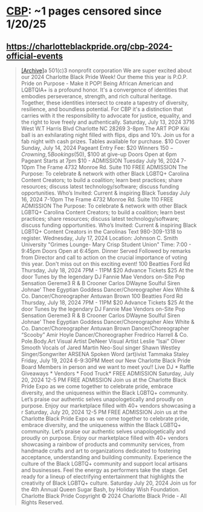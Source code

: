 



# [CBP](charlotteblackpride.org): ~1 pages censored since 1/20/25

## https://charlotteblackpride.org/cbp-2024-official-events


> [[Archive]](https://web.archive.org/web/20240000000000*/https://charlotteblackpride.org/cbp-2024-official-events)a 501(c)3 nonprofit corporation We are super excited about our 2024 Charlotte Black Pride Week! Our theme this year is P.O.P. Pride on Purpose - Make it POP! Being African American and LQBTQIA+ is a profound honor. It's a convergence of identities that embodies perseverance, strength, and rich cultural heritage. Together, these identities intersect to create a tapestry of diversity, resilience, and boundless potential. For CBP it's a distinction that carries with it the responsibility to advocate for justice, equality, and the right to love freely and authentically. Saturday, July 13, 2024 3716 West W.T Harris Blvd Charlotte NC 28269 3-8pm The ART POP Kiki ball is an exhilarating night filled with flips, dips and 10’s. Join us for a fab night with cash prizes. Tables available for purchase. $10 Cover Sunday, July 14, 2024 Pageant Entry Fee: $20 Winners $150-Crowning, 5 Bookings($50), $100 at give-up Doors Open at 6pm Pageant Starts at 7pm $10 - ADMISSION Tuesday July 16, 2024 7-10pm The Frame 4732 Monroe Rd. Suite 110 FREE ADMISSION The Purpose: To celebrate & network with other Black LGBTQ+ Carolina Content Creators; to build a coalition; learn best practices; share resources; discuss latest technology/software; discuss funding opportunities. Who’s Invited: Current & inspiring Black Tuesday July 16, 2024 7-10pm The Frame 4732 Monroe Rd. Suite 110 FREE ADMISSION The Purpose: To celebrate & network with other Black LGBTQ+ Carolina Content Creators; to build a coalition; learn best practices; share resources; discuss latest technology/software; discuss funding opportunities. Who’s Invited: Current & inspiring Black LGBTQ+ Content Creators in the Carolinas Text 980-309-1318 to register. Wednesday, July 17, 2024 Location: Johnson C. Smith University "Grimes Lounge- Mary Crisp Student Union" Time: 7:00 - 9:45pm Doors Open at 6:45pm. Dinner Served Followed by remarks from Director and call to action on the crucial importance of voting this year. Don't miss out on this exciting event! 100 Beatties Ford Rd Thursday, July 18, 2024 7PM - 11PM $20 Advance Tickets $25 At the door Tunes by the legendary DJ Fannie Mae Vendors on-Site Pop Sensation Gereme3 R & B Crooner Carlos DWayne Soulful Siren Johnae’ Thee Egyptian Goddess Dancer/Choreographer Alex White & Co. Dancer/Choreographer Antuwan Brown 100 Beatties Ford Rd Thursday, July 18, 2024 7PM - 11PM $20 Advance Tickets $25 At the door Tunes by the legendary DJ Fannie Mae Vendors on-Site Pop Sensation Gereme3 R & B Crooner Carlos DWayne Soulful Siren Johnae’ Thee Egyptian Goddess Dancer/Choreographer Alex White & Co. Dancer/Choreographer Antuwan Brown Dancer/Choreographer “Scooby” Amir Hoyle Dancer/Choreographer Fredrico Harrell & Co. Pole.Body.Art Visual Artist DeNeer Visual Artist Leslie “Isai” Oliver Smooth Vocals of Jared Martin Neo-Soul singer Shawn Westley Singer/Songwriter ARSENA Spoken Word (art)ivist Tammaka Staley Friday, July 19, 2024 6-9:30PM Meet our New Charlotte Black Pride Board Members in person and we want to meet you!! Live DJ * Raffle Giveaways * Vendors * Food Truck* FREE ADMISSION Saturday, July 20, 2024 12-5 PM FREE ADMISSION Join us at the Charlotte Black Pride Expo as we come together to celebrate pride, embrace diversity, and the uniqueness within the Black LGBTQ+ community. Let’s praise our authentic selves unapologetically and proudly on purpose. Enjoy our marketplace filled with 40+ vendors showcasing a r Saturday, July 20, 2024 12-5 PM FREE ADMISSION Join us at the Charlotte Black Pride Expo as we come together to celebrate pride, embrace diversity, and the uniqueness within the Black LGBTQ+ community. Let’s praise our authentic selves unapologetically and proudly on purpose. Enjoy our marketplace filled with 40+ vendors showcasing a rainbow of products and community services, from handmade crafts and art to organizations dedicated to fostering acceptance, understanding and building community. Experience the culture of the Black LGBTQ+ community and support local artisans and businesses. Feel the energy as performers take the stage. Get ready for a lineup of electrifying entertainment that highlights the creativity of Black LGBTQ+ culture. Saturday July 20, 2024 Join us for the 4th Annual Queen Sugar Bash, by Holiday Wish Foundation. Charlotte Black Pride Copyright © 2024 Charlotte Black Pride - All Rights Reserved.